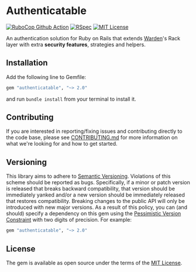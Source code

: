 Authenticatable 
==============
[![RuboCop Github Action](https://github.com/kiqr/authenticatable/actions/workflows/rubocop.yml/badge.svg)](https://github.com/kiqr/authenticatable/actions/workflows/rubocop.yml)
[![RSpec](https://github.com/kiqr/authenticatable/actions/workflows/rspec.yml/badge.svg)](https://github.com/kiqr/authenticatable/actions/workflows/rspec.yml)
[![MIT License](https://img.shields.io/badge/License-MIT-blue.svg)](LICENSE.md)

An authentication solution for Ruby on Rails that extends [Warden](https://github.com/wardencommunity/warden)'s Rack layer with extra **security features**, strategies and helpers.

Installation
------------

Add the following line to Gemfile:

```ruby
gem "authenticatable", "~> 2.0"
```

and run `bundle install` from your terminal to install it.

Contributing
------------
If you are interested in reporting/fixing issues and contributing directly to the code base, please see [CONTRIBUTING.md](CONTRIBUTING.md) for more information on what we're looking for and how to get started.

Versioning
----------
This library aims to adhere to [Semantic Versioning](http://semver.org/). Violations
of this scheme should be reported as bugs. Specifically, if a minor or patch
version is released that breaks backward compatibility, that version should be
immediately yanked and/or a new version should be immediately released that
restores compatibility. Breaking changes to the public API will only be
introduced with new major versions. As a result of this policy, you can (and
should) specify a dependency on this gem using the [Pessimistic Version
Constraint](http://guides.rubygems.org/patterns/#pessimistic-version-constraint) with two digits of precision. For example:

```ruby
gem "authenticatable", "~> 2.0"
```

License
-------
The gem is available as open source under the terms of the [MIT License](https://opensource.org/licenses/MIT).
